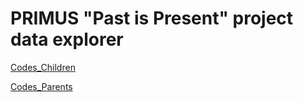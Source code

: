 # PRIMUS "Past is Present" project data explorer

[Codes_Children](url)

[Codes_Parents](https://cdn.jsdelivr.net/gh/malach-center/malach-center.trauma-network.github.io/main/parents/parents/127.0.0.1_8052/index.html) 

